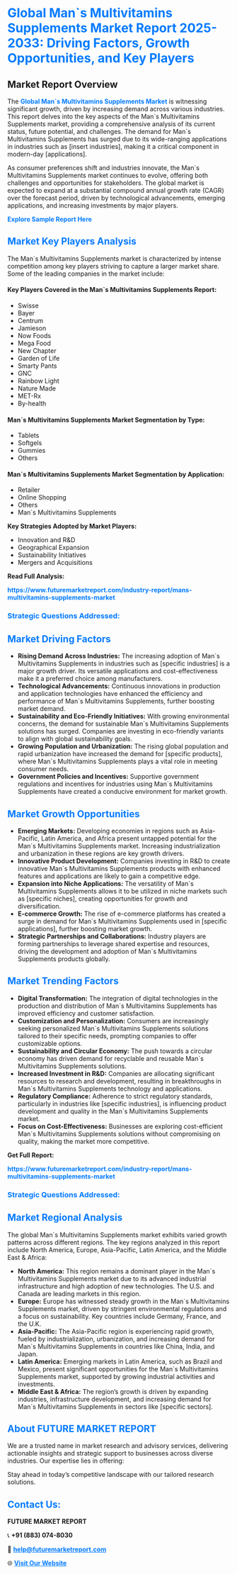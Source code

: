<h1 style="color: #007BFF;">Global Man`s Multivitamins Supplements Market Report 2025-2033: Driving Factors, Growth Opportunities, and Key Players</h1>

<section id="overview">
<h2>Market Report Overview</h2>
<p>The <a href="https://www.futuremarketreport.com/industry-report/mans-multivitamins-supplements-market" style="color: #007BFF; text-decoration: none;"><strong>Global Man`s Multivitamins Supplements Market</strong></a> is witnessing significant growth, driven by increasing demand across various industries. This report delves into the key aspects of the Man`s Multivitamins Supplements market, providing a comprehensive analysis of its current status, future potential, and challenges. The demand for Man`s Multivitamins Supplements has surged due to its wide-ranging applications in industries such as [insert industries], making it a critical component in modern-day [applications].</p>
<p>As consumer preferences shift and industries innovate, the Man`s Multivitamins Supplements market continues to evolve, offering both challenges and opportunities for stakeholders. The global market is expected to expand at a substantial compound annual growth rate (CAGR) over the forecast period, driven by technological advancements, emerging applications, and increasing investments by major players.</p>
</section>

<section id="overview">
<p><a href="https://www.futuremarketreport.com/request-sample/reportId=126893" style="color: #007BFF; text-decoration: none;"><strong>Explore Sample Report Here</strong></a></p>
</section>

<section id="key-players">
<h2 style="color: #007BFF;">Market Key Players Analysis</h2>
<p>The Man`s Multivitamins Supplements market is characterized by intense competition among key players striving to capture a larger market share. Some of the leading companies in the market include:</p>
<h4>Key Players Covered in the Man`s Multivitamins Supplements Report:</h4>
<ul><li>Swisse</li><li>Bayer</li><li>Centrum</li><li>Jamieson</li><li>Now Foods</li><li>Mega Food</li><li>New Chapter</li><li>Garden of Life</li><li>Smarty Pants</li><li>GNC</li><li>Rainbow Light</li><li>Nature Made</li><li>MET-Rx</li><li>By-health</li></ul>
<h4>Man`s Multivitamins Supplements Market Segmentation by Type:</h4>
<ul><li>Tablets</li><li>Softgels</li><li>Gummies</li><li>Others</li></ul>

<h4>Man`s Multivitamins Supplements Market Segmentation by Application:</h4>
<ul><li>Retailer</li><li>Online Shopping</li><li>Others</li><li>Man`s Multivitamins Supplements</li></ul>
<p><strong>Key Strategies Adopted by Market Players:</strong></p>
<ul>
<li>Innovation and R&D</li>
<li>Geographical Expansion</li>
<li>Sustainability Initiatives</li>
<li>Mergers and Acquisitions</li>
</ul>
</section>

<section>
<p><strong>Read Full Analysis: </strong></p><a href="https://www.futuremarketreport.com/industry-report/mans-multivitamins-supplements-market" style="color: #007BFF; text-decoration: none;"><strong>https://www.futuremarketreport.com/industry-report/mans-multivitamins-supplements-market</strong></a>
<h3 style="color: #007BFF;">Strategic Questions Addressed:</h3>
</section>

<section id="driving-factors">
<h2 style="color: #007BFF;">Market Driving Factors</h2>
<ul>
<li><strong>Rising Demand Across Industries:</strong> The increasing adoption of Man`s Multivitamins Supplements in industries such as [specific industries] is a major growth driver. Its versatile applications and cost-effectiveness make it a preferred choice among manufacturers.</li>
<li><strong>Technological Advancements:</strong> Continuous innovations in production and application technologies have enhanced the efficiency and performance of Man`s Multivitamins Supplements, further boosting market demand.</li>
<li><strong>Sustainability and Eco-Friendly Initiatives:</strong> With growing environmental concerns, the demand for sustainable Man`s Multivitamins Supplements solutions has surged. Companies are investing in eco-friendly variants to align with global sustainability goals.</li>
<li><strong>Growing Population and Urbanization:</strong> The rising global population and rapid urbanization have increased the demand for [specific products], where Man`s Multivitamins Supplements plays a vital role in meeting consumer needs.</li>
<li><strong>Government Policies and Incentives:</strong> Supportive government regulations and incentives for industries using Man`s Multivitamins Supplements have created a conducive environment for market growth.</li>
</ul>
</section>

<section id="growth-opportunities">
<h2 style="color: #007BFF;">Market Growth Opportunities</h2>
<ul>
<li><strong>Emerging Markets:</strong> Developing economies in regions such as Asia-Pacific, Latin America, and Africa present untapped potential for the Man`s Multivitamins Supplements market. Increasing industrialization and urbanization in these regions are key growth drivers.</li>
<li><strong>Innovative Product Development:</strong> Companies investing in R&D to create innovative Man`s Multivitamins Supplements products with enhanced features and applications are likely to gain a competitive edge.</li>
<li><strong>Expansion into Niche Applications:</strong> The versatility of Man`s Multivitamins Supplements allows it to be utilized in niche markets such as [specific niches], creating opportunities for growth and diversification.</li>
<li><strong>E-commerce Growth:</strong> The rise of e-commerce platforms has created a surge in demand for Man`s Multivitamins Supplements used in [specific applications], further boosting market growth.</li>
<li><strong>Strategic Partnerships and Collaborations:</strong> Industry players are forming partnerships to leverage shared expertise and resources, driving the development and adoption of Man`s Multivitamins Supplements products globally.</li>
</ul>
</section>

<section id="trending-factors">
<h2 style="color: #007BFF;">Market Trending Factors</h2>
<ul>
<li><strong>Digital Transformation:</strong> The integration of digital technologies in the production and distribution of Man`s Multivitamins Supplements has improved efficiency and customer satisfaction.</li>
<li><strong>Customization and Personalization:</strong> Consumers are increasingly seeking personalized Man`s Multivitamins Supplements solutions tailored to their specific needs, prompting companies to offer customizable options.</li>
<li><strong>Sustainability and Circular Economy:</strong> The push towards a circular economy has driven demand for recyclable and reusable Man`s Multivitamins Supplements solutions.</li>
<li><strong>Increased Investment in R&D:</strong> Companies are allocating significant resources to research and development, resulting in breakthroughs in Man`s Multivitamins Supplements technology and applications.</li>
<li><strong>Regulatory Compliance:</strong> Adherence to strict regulatory standards, particularly in industries like [specific industries], is influencing product development and quality in the Man`s Multivitamins Supplements market.</li>
<li><strong>Focus on Cost-Effectiveness:</strong> Businesses are exploring cost-efficient Man`s Multivitamins Supplements solutions without compromising on quality, making the market more competitive.</li>
</ul>
</section>

<section>
<p><strong>Get Full Report: </strong></p><a href="https://www.futuremarketreport.com/industry-report/mans-multivitamins-supplements-market" style="color: #007BFF; text-decoration: none;"><strong>https://www.futuremarketreport.com/industry-report/mans-multivitamins-supplements-market</strong></a>
<h3 style="color: #007BFF;">Strategic Questions Addressed:</h3>
</section>


<section id="regional-analysis">
<h2 style="color: #007BFF;">Market Regional Analysis</h2>
<p>The global Man`s Multivitamins Supplements market exhibits varied growth patterns across different regions. The key regions analyzed in this report include North America, Europe, Asia-Pacific, Latin America, and the Middle East & Africa:</p>
<ul>
<li><strong>North America:</strong> This region remains a dominant player in the Man`s Multivitamins Supplements market due to its advanced industrial infrastructure and high adoption of new technologies. The U.S. and Canada are leading markets in this region.</li>
<li><strong>Europe:</strong> Europe has witnessed steady growth in the Man`s Multivitamins Supplements market, driven by stringent environmental regulations and a focus on sustainability. Key countries include Germany, France, and the U.K.</li>
<li><strong>Asia-Pacific:</strong> The Asia-Pacific region is experiencing rapid growth, fueled by industrialization, urbanization, and increasing demand for Man`s Multivitamins Supplements in countries like China, India, and Japan.</li>
<li><strong>Latin America:</strong> Emerging markets in Latin America, such as Brazil and Mexico, present significant opportunities for the Man`s Multivitamins Supplements market, supported by growing industrial activities and investments.</li>
<li><strong>Middle East & Africa:</strong> The region’s growth is driven by expanding industries, infrastructure development, and increasing demand for Man`s Multivitamins Supplements in sectors like [specific sectors].</li>
</ul>
</section>

<footer>
<h2 style="color: #007BFF;">About FUTURE MARKET REPORT</h2>
<p>We are a trusted name in market research and advisory services, delivering actionable insights and strategic support to businesses across diverse industries. Our expertise lies in offering:</p>

<p>Stay ahead in today’s competitive landscape with our tailored research solutions.</p>

<h2 style="color: #007BFF;">Contact Us:</h2>
<p><strong>FUTURE MARKET REPORT</strong></p>
<p>📞 <strong>+91 (883) 074-8030</strong></p>
<p>📧 <strong><a href="mailto:help@futuremarketreport.com" style="color: #007BFF;">help@futuremarketreport.com</a></strong></p>
<p>🌐 <strong><a href="https://www.futuremarketreport.com/" style="color: #007BFF;">Visit Our Website</a></strong></p>
</footer>